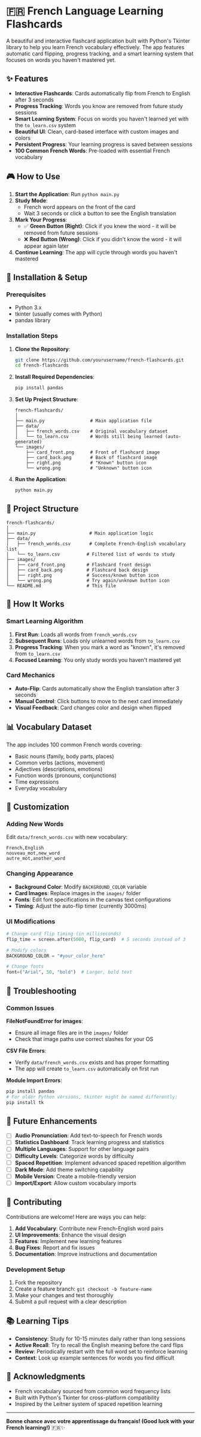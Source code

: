 # 🇫🇷 French Language Learning Flashcards

A beautiful and interactive flashcard application built with Python's Tkinter library to help you learn French vocabulary effectively. The app features automatic card flipping, progress tracking, and a smart learning system that focuses on words you haven't mastered yet.

## ✨ Features

- **Interactive Flashcards**: Cards automatically flip from French to English after 3 seconds
- **Progress Tracking**: Words you know are removed from future study sessions
- **Smart Learning System**: Focus on words you haven't learned yet with the `to_learn.csv` system
- **Beautiful UI**: Clean, card-based interface with custom images and colors
- **Persistent Progress**: Your learning progress is saved between sessions
- **100 Common French Words**: Pre-loaded with essential French vocabulary

## 🎮 How to Use

1. **Start the Application**: Run `python main.py`
2. **Study Mode**: 
   - French word appears on the front of the card
   - Wait 3 seconds or click a button to see the English translation
3. **Mark Your Progress**:
   - ✅ **Green Button (Right)**: Click if you knew the word - it will be removed from future sessions
   - ❌ **Red Button (Wrong)**: Click if you didn't know the word - it will appear again later
4. **Continue Learning**: The app will cycle through words you haven't mastered

## 🚀 Installation & Setup

### Prerequisites
- Python 3.x
- tkinter (usually comes with Python)
- pandas library

### Installation Steps

1. **Clone the Repository**:
   ```bash
   git clone https://github.com/yourusername/french-flashcards.git
   cd french-flashcards
   ```

2. **Install Required Dependencies**:
   ```bash
   pip install pandas
   ```

3. **Set Up Project Structure**:
   ```
   french-flashcards/
   │
   ├── main.py                 # Main application file
   ├── data/
   │   ├── french_words.csv    # Original vocabulary dataset
   │   └── to_learn.csv        # Words still being learned (auto-generated)
   └── images/
       ├── card_front.png      # Front of flashcard image
       ├── card_back.png       # Back of flashcard image
       ├── right.png           # "Known" button icon
       └── wrong.png           # "Unknown" button icon
   ```

4. **Run the Application**:
   ```bash
   python main.py
   ```

## 📁 Project Structure

```
french-flashcards/
│
├── main.py                    # Main application logic
├── data/
│   ├── french_words.csv       # Complete French-English vocabulary list
│   └── to_learn.csv          # Filtered list of words to study
├── images/
│   ├── card_front.png        # Flashcard front design
│   ├── card_back.png         # Flashcard back design  
│   ├── right.png             # Success/known button icon
│   └── wrong.png             # Try again/unknown button icon
└── README.md                 # This file
```

## 🔧 How It Works

### Smart Learning Algorithm
1. **First Run**: Loads all words from `french_words.csv`
2. **Subsequent Runs**: Loads only unlearned words from `to_learn.csv`
3. **Progress Tracking**: When you mark a word as "known", it's removed from `to_learn.csv`
4. **Focused Learning**: You only study words you haven't mastered yet

### Card Mechanics
- **Auto-Flip**: Cards automatically show the English translation after 3 seconds
- **Manual Control**: Click buttons to move to the next card immediately
- **Visual Feedback**: Card changes color and design when flipped

## 📊 Vocabulary Dataset

The app includes 100 common French words covering:
- Basic nouns (family, body parts, places)
- Common verbs (actions, movement)
- Adjectives (descriptions, emotions)  
- Function words (pronouns, conjunctions)
- Time expressions
- Everyday vocabulary

## 🎨 Customization

### Adding New Words
Edit `data/french_words.csv` with new vocabulary:
```csv
French,English
nouveau_mot,new_word
autre_mot,another_word
```

### Changing Appearance
- **Background Color**: Modify `BACKGROUND_COLOR` variable
- **Card Images**: Replace images in the `images/` folder
- **Fonts**: Edit font specifications in the canvas text configurations
- **Timing**: Adjust the auto-flip timer (currently 3000ms)

### UI Modifications
```python
# Change card flip timing (in milliseconds)
flip_time = screen.after(5000, flip_card)  # 5 seconds instead of 3

# Modify colors
BACKGROUND_COLOR = "#your_color_here"

# Change fonts
font=("Arial", 50, "bold")  # Larger, bold text
```

## 🐛 Troubleshooting

### Common Issues

**FileNotFoundError for images**:
- Ensure all image files are in the `images/` folder
- Check that image paths use correct slashes for your OS

**CSV File Errors**:
- Verify `data/french_words.csv` exists and has proper formatting
- The app will create `to_learn.csv` automatically on first run

**Module Import Errors**:
```bash
pip install pandas
# For older Python versions, tkinter might be named differently:
pip install tk
```

## 🚧 Future Enhancements

- [ ] **Audio Pronunciation**: Add text-to-speech for French words
- [ ] **Statistics Dashboard**: Track learning progress and statistics
- [ ] **Multiple Languages**: Support for other language pairs
- [ ] **Difficulty Levels**: Categorize words by difficulty
- [ ] **Spaced Repetition**: Implement advanced spaced repetition algorithm
- [ ] **Dark Mode**: Add theme switching capability
- [ ] **Mobile Version**: Create a mobile-friendly version
- [ ] **Import/Export**: Allow custom vocabulary imports

## 🤝 Contributing

Contributions are welcome! Here are ways you can help:

1. **Add Vocabulary**: Contribute new French-English word pairs
2. **UI Improvements**: Enhance the visual design
3. **Features**: Implement new learning features
4. **Bug Fixes**: Report and fix issues
5. **Documentation**: Improve instructions and documentation

### Development Setup
1. Fork the repository
2. Create a feature branch: `git checkout -b feature-name`
3. Make your changes and test thoroughly
4. Submit a pull request with a clear description

## 📚 Learning Tips

- **Consistency**: Study for 10-15 minutes daily rather than long sessions
- **Active Recall**: Try to recall the English meaning before the card flips
- **Review**: Periodically restart with the full word set to reinforce learning
- **Context**: Look up example sentences for words you find difficult


## 🙏 Acknowledgments

- French vocabulary sourced from common word frequency lists
- Built with Python's Tkinter for cross-platform compatibility
- Inspired by the Leitner system of spaced repetition learning

---

**Bonne chance avec votre apprentissage du français! (Good luck with your French learning!)** 🇫🇷✨

